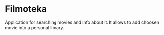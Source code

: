 # Filmoteka
Application for searching movies and info about it. It allows to add choosen movie into a personal library.
